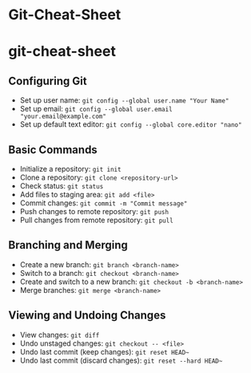 # Git-Cheat-Sheet
# git-cheat-sheet

## Configuring Git
- Set up user name: `git config --global user.name "Your Name"`
- Set up email: `git config --global user.email "your.email@example.com"`
- Set up default text editor: `git config --global core.editor "nano"`

## Basic Commands
- Initialize a repository: `git init`
- Clone a repository: `git clone <repository-url>`
- Check status: `git status`
- Add files to staging area: `git add <file>`
- Commit changes: `git commit -m "Commit message"`
- Push changes to remote repository: `git push`
- Pull changes from remote repository: `git pull`

## Branching and Merging
- Create a new branch: `git branch <branch-name>`
- Switch to a branch: `git checkout <branch-name>`
- Create and switch to a new branch: `git checkout -b <branch-name>`
- Merge branches: `git merge <branch-name>`

## Viewing and Undoing Changes
- View changes: `git diff`
- Undo unstaged changes: `git checkout -- <file>`
- Undo last commit (keep changes): `git reset HEAD~`
- Undo last commit (discard changes): `git reset --hard HEAD~`

